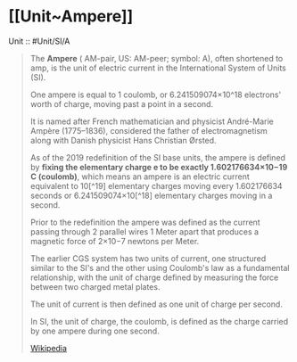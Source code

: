 
# [[Unit~Ampere]] 

Unit :: #Unit/SI/A

> The **Ampere** ( AM-pair, US:  AM-peer; symbol: A), often shortened to amp, 
> is the unit of electric current in the International System of Units (SI).  
> 
> One ampere is equal to 1 coulomb, or 6.241509074×10^18 electrons' worth of charge, 
> moving past a point in a second. 
> 
> It is named after French mathematician and physicist André-Marie Ampère (1775–1836), 
> considered the father of electromagnetism along with Danish physicist Hans Christian Ørsted.
>
> As of the 2019 redefinition of the SI base units, 
> the ampere is defined by **fixing the elementary charge e to be exactly 1.602176634×10−19 C (coulomb)**, 
> which means an ampere is an electric current equivalent to 10[^19] elementary charges 
> moving every 1.602176634 seconds 
> or 6.241509074×10[^18] elementary charges moving in a second. 
> 
> Prior to the redefinition the ampere was defined as the current passing through 2 parallel wires 1 Meter apart 
> that produces a magnetic force of 2×10−7 newtons per Meter.
>
> The earlier CGS system has two units of current, 
> one structured similar to the SI's and the other using Coulomb's law as a fundamental relationship, 
> with the unit of charge defined by measuring the force between two charged metal plates. 
> 
> The unit of current is then defined as one unit of charge per second. 
> 
> In SI, the unit of charge, the coulomb, is defined as the charge carried by one ampere during one second.
>
> [Wikipedia](https://en.wikipedia.org/wiki/Ampere)


